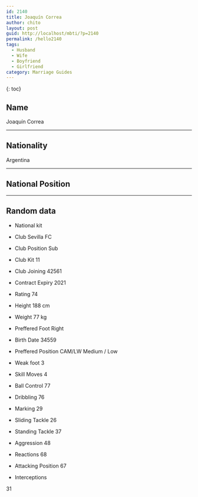 ```yaml
---
id: 2140
title: Joaquín Correa
author: chito
layout: post
guid: http://localhost/mbti/?p=2140
permalink: /hello2140
tags:
  - Husband
  - Wife
  - Boyfriend
  - Girlfriend
category: Marriage Guides
---
```



{: toc}


## Name  
Joaquín Correa 

* * *

## Nationality  
Argentina 

* * *

## National Position 

* * *

## Random data 

  * National kit 
  * Club 
Sevilla FC 

  * Club Position 
Sub 

  * Club Kit 
11 

  * Club Joining 
42561 

  * Contract Expiry 
2021 

  * Rating 
74 

  * Height 
188 cm 

  * Weight 
77 kg 

  * Preffered Foot 
Right 

  * Birth Date 
34559 

  * Preffered Position 
CAM/LW Medium / Low 

  * Weak foot 
3 

  * Skill Moves 
4 

  * Ball Control 
77 

  * Dribbling 
76 

  * Marking 
29 

  * Sliding Tackle 
26 

  * Standing Tackle 
37 

  * Aggression 
48 

  * Reactions 
68 

  * Attacking Position 
67 

  * Interceptions 

31</ul>